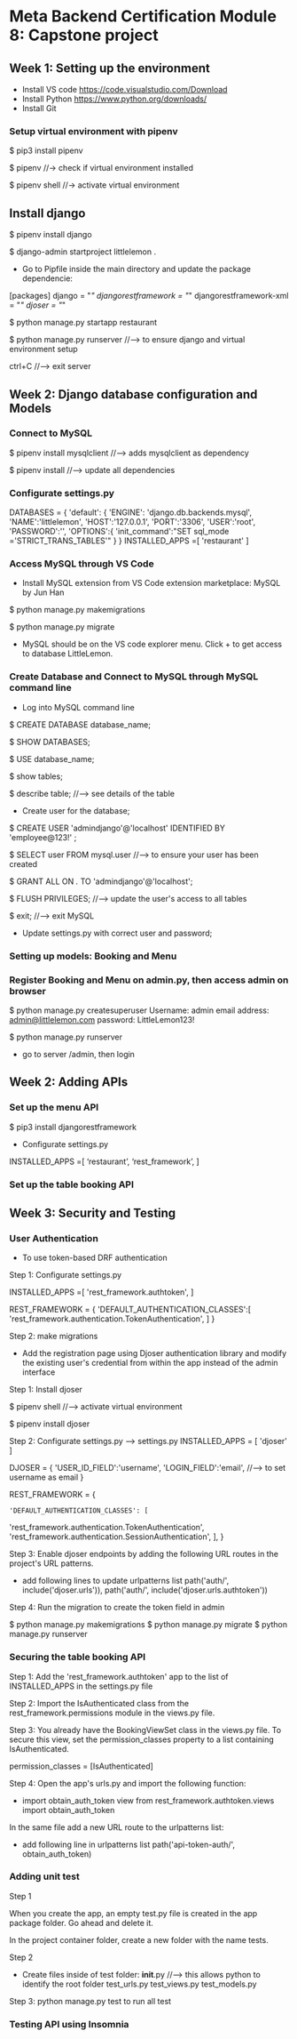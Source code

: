 # Meta Backend Certification Module 8: Capstone project

## Week 1: Setting up the environment

* Install VS code https://code.visualstudio.com/Download
* Install Python
https://www.python.org/downloads/
* Install Git

### Setup virtual environment with pipenv

$ pip3 install pipenv

$ pipenv //-> check if virtual environment installed

$ pipenv shell //-> activate virtual environment

## Install django

$ pipenv install django

$ django-admin startproject littlelemon .

* Go to Pipfile inside the main directory and update the package dependencie:

[packages]
django = "*"
djangorestframework = "*"
djangorestframework-xml = "*"
djoser = "*"

$ python manage.py startapp restaurant

$ python manage.py runserver //--> to ensure django and virtual environment setup

ctrl+C //--> exit server

## Week 2: Django database configuration and Models
### Connect to MySQL

$ pipenv install mysqlclient //--> adds mysqlclient as dependency

$ pipenv install //--> update all dependencies

### Configurate settings.py

DATABASES = {
    'default': {
        'ENGINE': 'django.db.backends.mysql',
        'NAME':'littlelemon',
        'HOST':'127.0.0.1',
        'PORT':'3306',
        'USER':'root',
        'PASSWORD':'',
        'OPTIONS':{
            'init_command':"SET sql_mode ='STRICT_TRANS_TABLES'"
        }
}
INSTALLED_APPS =[
    'restaurant'
]

### Access MySQL through VS Code

* Install MySQL extension from VS Code extension marketplace: MySQL by Jun Han

$ python manage.py makemigrations

$ python manage.py migrate

* MySQL should be on the VS code explorer menu.  Click + to get access to database LittleLemon.
### Create Database and Connect to MySQL through MySQL command line

* Log into MySQL command line

$ CREATE DATABASE database_name;

$ SHOW DATABASES;

$ USE database_name;

$ show tables;

$ describe table; //--> see details of the table

* Create user for the database;

$ CREATE USER 'admindjango'@'localhost' IDENTIFIED BY 'employee@123!' ;

$ SELECT user FROM mysql.user //--> to ensure your user has been created

$ GRANT ALL ON *.* TO 'admindjango'@'localhost';

$ FLUSH PRIVILEGES; //--> update the user's access to all tables

$ exit; //--> exit MySQL

* Update settings.py with correct user and password;

### Setting up models: Booking and Menu

### Register Booking and Menu on admin.py, then access admin on browser

$ python manage.py createsuperuser
Username: admin
email address: admin@littlelemon.com
password: LittleLemon123!

$ python manage.py runserver

* go to server /admin, then login

## Week 2: Adding APIs

### Set up the menu API

$ pip3 install djangorestframework

* Configurate settings.py

INSTALLED_APPS =[
 ‘restaurant’,
 ‘rest_framework’,
]

### Set up the table booking API

## Week 3: Security and Testing

### User Authentication
* To use token-based DRF authentication 

Step 1: Configurate settings.py

INSTALLED_APPS =[
    'rest_framework.authtoken',
]

REST_FRAMEWORK = {
    'DEFAULT_AUTHENTICATION_CLASSES':[
        'rest_framework.authentication.TokenAuthentication',
    ]
}

Step 2: make migrations

* Add the registration page using Djoser authentication library and modify the existing user's credential from within the app instead of the admin interface

Step 1: Install djoser

$ pipenv shell //--> activate virtual environment

$ pipenv install djoser

Step 2: Configurate settings.py
--> settings.py
INSTALLED_APPS = [
    'djoser'
]

DJOSER = {
    'USER_ID_FIELD':'username',
    'LOGIN_FIELD':'email', //--> to set username as email
}

REST_FRAMEWORK = {

    'DEFAULT_AUTHENTICATION_CLASSES': [
  'rest_framework.authentication.TokenAuthentication',
        'rest_framework.authentication.SessionAuthentication',
    ],
}

Step 3: Enable djoser endpoints by adding the following URL routes in the project's URL patterns.

* add following lines to update urlpatterns list
path('auth/', include('djoser.urls')),
path('auth/', include('djoser.urls.authtoken'))

Step 4: Run the migration to create the token field in admin

$ python manage.py makemigrations
$ python manage.py migrate
$ python manage.py runserver

### Securing the table booking API

Step 1: Add the 'rest_framework.authtoken' app to the list of INSTALLED_APPS in the settings.py file

Step 2: Import the IsAuthenticated class from the rest_framework.permissions module in the views.py file.

Step 3: You already have the BookingViewSet class in the views.py file. To secure this view, set the permission_classes property to a list containing IsAuthenticated.

permission_classes = [IsAuthenticated]

Step 4: Open the app's urls.py and import the following function:


* import obtain_auth_token view
from rest_framework.authtoken.views import obtain_auth_token

In the same file add a new URL route to the urlpatterns list:

* add following line in urlpatterns list
path('api-token-auth/', obtain_auth_token)

### Adding unit test
Step 1

When you create the app, an empty test.py file is created in the app package folder. Go ahead and delete it.

In the project container folder, create a new folder with the name tests.

Step 2

* Create files inside of test folder:
    __init__.py  //--> this allows python to identify the root folder
    test_urls.py
    test_views.py
    test_models.py


Step 3: python manage.py test to run all test

### Testing API using Insomnia
